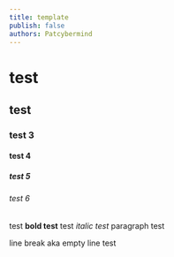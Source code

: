 ```yaml
---
title: template
publish: false
authors: Patcybermind
---
```

# test #
## test ##
### test 3
#### test 4
##### test 5
###### test 6
test **bold test**
test *italic test*
paragraph test

line break aka empty line test